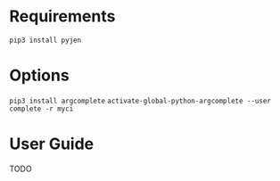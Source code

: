 # Requirements

`pip3 install pyjen`

# Options

`pip3 install argcomplete`
`activate-global-python-argcomplete --user`
`complete -r myci`

# User Guide

TODO
